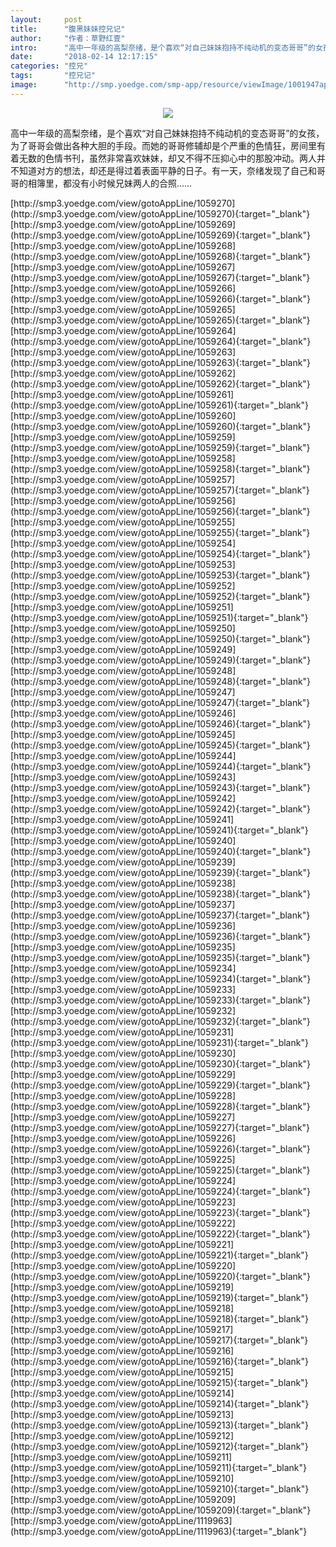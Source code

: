 ```yaml
---
layout:     post
title:      "腹黑妹妹控兄记"
author:     "作者：草野红壹"
intro:      "高中一年级的高梨奈绪，是个喜欢“对自己妹妹抱持不纯动机的变态哥哥”的女孩，为了哥哥会做出各种大胆的手段。而她的哥哥修辅却是个严重的色情狂，房间里有着无数的色情书刊，虽然非常喜欢妹妹，却又不得不压抑心中的那股冲动。两人并不知道对方的想法，却还是得过着表面平静的日子。有一天，奈绪发现了自己和哥哥的相簿里，都没有小时候兄妹两人的合照……"
date:       "2018-02-14 12:17:15"
categories: "控兄"
tags:       "控兄记"
image:      "http://smp.yoedge.com/smp-app/resource/viewImage/1001947appline.png"
---
```

<div style="text-align: center">
<p><img src="http://smp.yoedge.com/smp-app/resource/viewImage/1001947appline.png"/></p>
</div>
<p class="post-meta">
<span>高中一年级的高梨奈绪，是个喜欢“对自己妹妹抱持不纯动机的变态哥哥”的女孩，为了哥哥会做出各种大胆的手段。而她的哥哥修辅却是个严重的色情狂，房间里有着无数的色情书刊，虽然非常喜欢妹妹，却又不得不压抑心中的那股冲动。两人并不知道对方的想法，却还是得过着表面平静的日子。有一天，奈绪发现了自己和哥哥的相簿里，都没有小时候兄妹两人的合照……</span>
</p>
[http://smp3.yoedge.com/view/gotoAppLine/1059270](http://smp3.yoedge.com/view/gotoAppLine/1059270){:target="_blank"}
[http://smp3.yoedge.com/view/gotoAppLine/1059269](http://smp3.yoedge.com/view/gotoAppLine/1059269){:target="_blank"}
[http://smp3.yoedge.com/view/gotoAppLine/1059268](http://smp3.yoedge.com/view/gotoAppLine/1059268){:target="_blank"}
[http://smp3.yoedge.com/view/gotoAppLine/1059267](http://smp3.yoedge.com/view/gotoAppLine/1059267){:target="_blank"}
[http://smp3.yoedge.com/view/gotoAppLine/1059266](http://smp3.yoedge.com/view/gotoAppLine/1059266){:target="_blank"}
[http://smp3.yoedge.com/view/gotoAppLine/1059265](http://smp3.yoedge.com/view/gotoAppLine/1059265){:target="_blank"}
[http://smp3.yoedge.com/view/gotoAppLine/1059264](http://smp3.yoedge.com/view/gotoAppLine/1059264){:target="_blank"}
[http://smp3.yoedge.com/view/gotoAppLine/1059263](http://smp3.yoedge.com/view/gotoAppLine/1059263){:target="_blank"}
[http://smp3.yoedge.com/view/gotoAppLine/1059262](http://smp3.yoedge.com/view/gotoAppLine/1059262){:target="_blank"}
[http://smp3.yoedge.com/view/gotoAppLine/1059261](http://smp3.yoedge.com/view/gotoAppLine/1059261){:target="_blank"}
[http://smp3.yoedge.com/view/gotoAppLine/1059260](http://smp3.yoedge.com/view/gotoAppLine/1059260){:target="_blank"}
[http://smp3.yoedge.com/view/gotoAppLine/1059259](http://smp3.yoedge.com/view/gotoAppLine/1059259){:target="_blank"}
[http://smp3.yoedge.com/view/gotoAppLine/1059258](http://smp3.yoedge.com/view/gotoAppLine/1059258){:target="_blank"}
[http://smp3.yoedge.com/view/gotoAppLine/1059257](http://smp3.yoedge.com/view/gotoAppLine/1059257){:target="_blank"}
[http://smp3.yoedge.com/view/gotoAppLine/1059256](http://smp3.yoedge.com/view/gotoAppLine/1059256){:target="_blank"}
[http://smp3.yoedge.com/view/gotoAppLine/1059255](http://smp3.yoedge.com/view/gotoAppLine/1059255){:target="_blank"}
[http://smp3.yoedge.com/view/gotoAppLine/1059254](http://smp3.yoedge.com/view/gotoAppLine/1059254){:target="_blank"}
[http://smp3.yoedge.com/view/gotoAppLine/1059253](http://smp3.yoedge.com/view/gotoAppLine/1059253){:target="_blank"}
[http://smp3.yoedge.com/view/gotoAppLine/1059252](http://smp3.yoedge.com/view/gotoAppLine/1059252){:target="_blank"}
[http://smp3.yoedge.com/view/gotoAppLine/1059251](http://smp3.yoedge.com/view/gotoAppLine/1059251){:target="_blank"}
[http://smp3.yoedge.com/view/gotoAppLine/1059250](http://smp3.yoedge.com/view/gotoAppLine/1059250){:target="_blank"}
[http://smp3.yoedge.com/view/gotoAppLine/1059249](http://smp3.yoedge.com/view/gotoAppLine/1059249){:target="_blank"}
[http://smp3.yoedge.com/view/gotoAppLine/1059248](http://smp3.yoedge.com/view/gotoAppLine/1059248){:target="_blank"}
[http://smp3.yoedge.com/view/gotoAppLine/1059247](http://smp3.yoedge.com/view/gotoAppLine/1059247){:target="_blank"}
[http://smp3.yoedge.com/view/gotoAppLine/1059246](http://smp3.yoedge.com/view/gotoAppLine/1059246){:target="_blank"}
[http://smp3.yoedge.com/view/gotoAppLine/1059245](http://smp3.yoedge.com/view/gotoAppLine/1059245){:target="_blank"}
[http://smp3.yoedge.com/view/gotoAppLine/1059244](http://smp3.yoedge.com/view/gotoAppLine/1059244){:target="_blank"}
[http://smp3.yoedge.com/view/gotoAppLine/1059243](http://smp3.yoedge.com/view/gotoAppLine/1059243){:target="_blank"}
[http://smp3.yoedge.com/view/gotoAppLine/1059242](http://smp3.yoedge.com/view/gotoAppLine/1059242){:target="_blank"}
[http://smp3.yoedge.com/view/gotoAppLine/1059241](http://smp3.yoedge.com/view/gotoAppLine/1059241){:target="_blank"}
[http://smp3.yoedge.com/view/gotoAppLine/1059240](http://smp3.yoedge.com/view/gotoAppLine/1059240){:target="_blank"}
[http://smp3.yoedge.com/view/gotoAppLine/1059239](http://smp3.yoedge.com/view/gotoAppLine/1059239){:target="_blank"}
[http://smp3.yoedge.com/view/gotoAppLine/1059238](http://smp3.yoedge.com/view/gotoAppLine/1059238){:target="_blank"}
[http://smp3.yoedge.com/view/gotoAppLine/1059237](http://smp3.yoedge.com/view/gotoAppLine/1059237){:target="_blank"}
[http://smp3.yoedge.com/view/gotoAppLine/1059236](http://smp3.yoedge.com/view/gotoAppLine/1059236){:target="_blank"}
[http://smp3.yoedge.com/view/gotoAppLine/1059235](http://smp3.yoedge.com/view/gotoAppLine/1059235){:target="_blank"}
[http://smp3.yoedge.com/view/gotoAppLine/1059234](http://smp3.yoedge.com/view/gotoAppLine/1059234){:target="_blank"}
[http://smp3.yoedge.com/view/gotoAppLine/1059233](http://smp3.yoedge.com/view/gotoAppLine/1059233){:target="_blank"}
[http://smp3.yoedge.com/view/gotoAppLine/1059232](http://smp3.yoedge.com/view/gotoAppLine/1059232){:target="_blank"}
[http://smp3.yoedge.com/view/gotoAppLine/1059231](http://smp3.yoedge.com/view/gotoAppLine/1059231){:target="_blank"}
[http://smp3.yoedge.com/view/gotoAppLine/1059230](http://smp3.yoedge.com/view/gotoAppLine/1059230){:target="_blank"}
[http://smp3.yoedge.com/view/gotoAppLine/1059229](http://smp3.yoedge.com/view/gotoAppLine/1059229){:target="_blank"}
[http://smp3.yoedge.com/view/gotoAppLine/1059228](http://smp3.yoedge.com/view/gotoAppLine/1059228){:target="_blank"}
[http://smp3.yoedge.com/view/gotoAppLine/1059227](http://smp3.yoedge.com/view/gotoAppLine/1059227){:target="_blank"}
[http://smp3.yoedge.com/view/gotoAppLine/1059226](http://smp3.yoedge.com/view/gotoAppLine/1059226){:target="_blank"}
[http://smp3.yoedge.com/view/gotoAppLine/1059225](http://smp3.yoedge.com/view/gotoAppLine/1059225){:target="_blank"}
[http://smp3.yoedge.com/view/gotoAppLine/1059224](http://smp3.yoedge.com/view/gotoAppLine/1059224){:target="_blank"}
[http://smp3.yoedge.com/view/gotoAppLine/1059223](http://smp3.yoedge.com/view/gotoAppLine/1059223){:target="_blank"}
[http://smp3.yoedge.com/view/gotoAppLine/1059222](http://smp3.yoedge.com/view/gotoAppLine/1059222){:target="_blank"}
[http://smp3.yoedge.com/view/gotoAppLine/1059221](http://smp3.yoedge.com/view/gotoAppLine/1059221){:target="_blank"}
[http://smp3.yoedge.com/view/gotoAppLine/1059220](http://smp3.yoedge.com/view/gotoAppLine/1059220){:target="_blank"}
[http://smp3.yoedge.com/view/gotoAppLine/1059219](http://smp3.yoedge.com/view/gotoAppLine/1059219){:target="_blank"}
[http://smp3.yoedge.com/view/gotoAppLine/1059218](http://smp3.yoedge.com/view/gotoAppLine/1059218){:target="_blank"}
[http://smp3.yoedge.com/view/gotoAppLine/1059217](http://smp3.yoedge.com/view/gotoAppLine/1059217){:target="_blank"}
[http://smp3.yoedge.com/view/gotoAppLine/1059216](http://smp3.yoedge.com/view/gotoAppLine/1059216){:target="_blank"}
[http://smp3.yoedge.com/view/gotoAppLine/1059215](http://smp3.yoedge.com/view/gotoAppLine/1059215){:target="_blank"}
[http://smp3.yoedge.com/view/gotoAppLine/1059214](http://smp3.yoedge.com/view/gotoAppLine/1059214){:target="_blank"}
[http://smp3.yoedge.com/view/gotoAppLine/1059213](http://smp3.yoedge.com/view/gotoAppLine/1059213){:target="_blank"}
[http://smp3.yoedge.com/view/gotoAppLine/1059212](http://smp3.yoedge.com/view/gotoAppLine/1059212){:target="_blank"}
[http://smp3.yoedge.com/view/gotoAppLine/1059211](http://smp3.yoedge.com/view/gotoAppLine/1059211){:target="_blank"}
[http://smp3.yoedge.com/view/gotoAppLine/1059210](http://smp3.yoedge.com/view/gotoAppLine/1059210){:target="_blank"}
[http://smp3.yoedge.com/view/gotoAppLine/1059209](http://smp3.yoedge.com/view/gotoAppLine/1059209){:target="_blank"}
[http://smp3.yoedge.com/view/gotoAppLine/1119963](http://smp3.yoedge.com/view/gotoAppLine/1119963){:target="_blank"}


